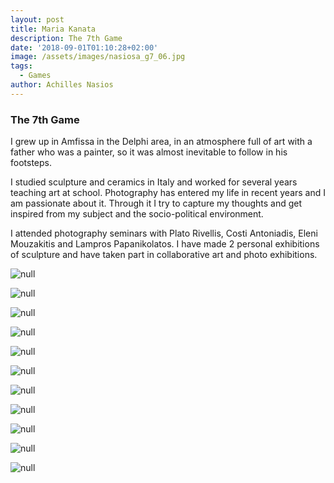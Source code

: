 ```yaml
---
layout: post
title: Maria Kanata
description: The 7th Game
date: '2018-09-01T01:10:28+02:00'
image: /assets/images/nasiosa_g7_06.jpg
tags:
  - Games
author: Achilles Nasios
---
```



### The 7th Game



I grew up in Amfissa in the Delphi area, in an atmosphere full of art with a father who was a painter, so it was almost inevitable to follow in his footsteps. 

I studied sculpture and ceramics in Italy and worked for several years teaching art  at school. Photography has entered my life in recent years and I am passionate about it. Through it I try to capture my thoughts and get inspired  from my subject and the socio-political environment. 

I attended photography seminars with Plato Rivellis, Costi Antoniadis, Eleni Mouzakitis and Lampros Papanikolatos. I have made 2 personal exhibitions of sculpture and have taken part in collaborative art and photo exhibitions.

![null](/assets/images/kanatam_g7_01.jpg)

![null](/assets/images/kanatam_g7_02.jpg)

![null](/assets/images/kanatam_g7_03.jpg)

![null](/assets/images/kanatam_g7_04.jpg)

![null](/assets/images/kanatam_g7_05.jpg)

![null](/assets/images/kanatam_g7_06.jpg)

![null](/assets/images/kanatam_g7_07.jpg)

![null](/assets/images/kanatam_g7_08.jpg)

![null](/assets/images/kanatam_g7_10.jpg)

![null](/assets/images/kanatam_g7_11.jpg)

![null](/assets/images/kanatam_g7_12.jpg)
